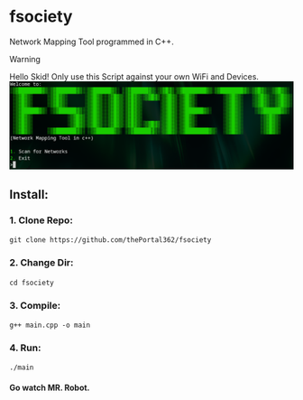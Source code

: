 # fsociety
Network Mapping Tool programmed in C++.
> [!WARNING]
> Hello Skid! Only use this Script against your own WiFi and Devices.   
![Logo](logo.png)

## Install:
  ### 1. Clone Repo:
    git clone https://github.com/thePortal362/fsociety
  ### 2. Change Dir:
    cd fsociety
  ### 3. Compile:
    g++ main.cpp -o main
  ### 4. Run:
    ./main

#### Go watch MR. Robot.

